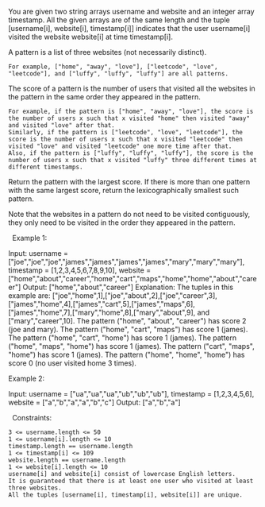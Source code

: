You are given two string arrays username and website and an integer array timestamp. All the given arrays are of the same length and the tuple [username[i], website[i], timestamp[i]] indicates that the user username[i] visited the website website[i] at time timestamp[i].

A pattern is a list of three websites (not necessarily distinct).


	For example, ["home", "away", "love"], ["leetcode", "love", "leetcode"], and ["luffy", "luffy", "luffy"] are all patterns.


The score of a pattern is the number of users that visited all the websites in the pattern in the same order they appeared in the pattern.


	For example, if the pattern is ["home", "away", "love"], the score is the number of users x such that x visited "home" then visited "away" and visited "love" after that.
	Similarly, if the pattern is ["leetcode", "love", "leetcode"], the score is the number of users x such that x visited "leetcode" then visited "love" and visited "leetcode" one more time after that.
	Also, if the pattern is ["luffy", "luffy", "luffy"], the score is the number of users x such that x visited "luffy" three different times at different timestamps.


Return the pattern with the largest score. If there is more than one pattern with the same largest score, return the lexicographically smallest such pattern.

Note that the websites in a pattern do not need to be visited contiguously, they only need to be visited in the order they appeared in the pattern.

 
Example 1:

Input: username = ["joe","joe","joe","james","james","james","james","mary","mary","mary"], timestamp = [1,2,3,4,5,6,7,8,9,10], website = ["home","about","career","home","cart","maps","home","home","about","career"]
Output: ["home","about","career"]
Explanation: The tuples in this example are:
["joe","home",1],["joe","about",2],["joe","career",3],["james","home",4],["james","cart",5],["james","maps",6],["james","home",7],["mary","home",8],["mary","about",9], and ["mary","career",10].
The pattern ("home", "about", "career") has score 2 (joe and mary).
The pattern ("home", "cart", "maps") has score 1 (james).
The pattern ("home", "cart", "home") has score 1 (james).
The pattern ("home", "maps", "home") has score 1 (james).
The pattern ("cart", "maps", "home") has score 1 (james).
The pattern ("home", "home", "home") has score 0 (no user visited home 3 times).


Example 2:

Input: username = ["ua","ua","ua","ub","ub","ub"], timestamp = [1,2,3,4,5,6], website = ["a","b","a","a","b","c"]
Output: ["a","b","a"]


 
Constraints:


	3 <= username.length <= 50
	1 <= username[i].length <= 10
	timestamp.length == username.length
	1 <= timestamp[i] <= 109
	website.length == username.length
	1 <= website[i].length <= 10
	username[i] and website[i] consist of lowercase English letters.
	It is guaranteed that there is at least one user who visited at least three websites.
	All the tuples [username[i], timestamp[i], website[i]] are unique.

